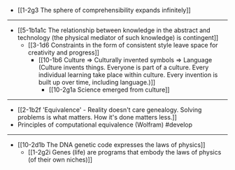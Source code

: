 - [[1-2g3 The sphere of comprehensibility expands infinitely]]
---
- [[5-1b1a1c The relationship between knowledge in the abstract and technology (the physical mediator of such knowledge) is contingent]]
  - [[3-1d6 Constraints in the form of consistent style leave space for creativity and progress]]
    - [[10-1b6 Culture ⇒ Culturally invented symbols ⇒ Language (Culture invents things. Everyone is part of a culture. Every individual learning take place within culture. Every invention is built up over time, including language.)]]
      - [[10-2g1a Science emerged from culture]]
---
- [[2-1b2f 'Equivalence' - Reality doesn't care genealogy. Solving problems is what matters. How it's done matters less.]]
- Principles of computational equivalence (Wolfram) #develop
---
- [[10-2d1b The DNA genetic code expresses the laws of physics]]
  - [[1-2g2i Genes (life) are programs that embody the laws of physics (of their own niches)]]
